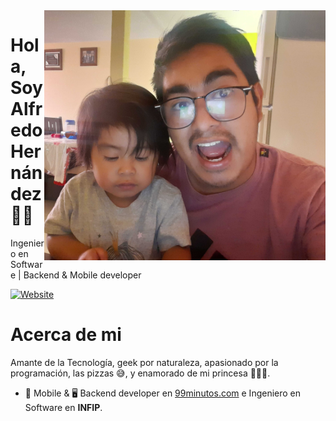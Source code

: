 
<img align="right" width="450" height="400" src="/images/profile.jpg">

# Hola, Soy Alfredo Hernández 👋🏼

Ingeniero en Software | Backend & Mobile developer

[![Website](https://img.shields.io/github/followers/AlfredoHdez1709?style=social)][gitgub]  


# Acerca de mi
Amante de la Tecnología, geek por naturaleza, apasionado por la programación, las pizzas 😅, y enamorado de mi princesa 👨‍👩‍👧.

- 📱 Mobile & 🖥 Backend developer en [99minutos.com][99min] e Ingeniero en Software en **INFIP**.



[website]: https://ahrsoft.dev/
[twitter]: https://twitter.com/
[youtube]: https://www.youtube.com/c/ahrsoft
[linkedin]: https://www.linkedin.com/in/alfredohdezrguez/
[instagram]: https://www.instagram.com/ahrsoft/

[gitgub]: https://github.com/AlfredoHdez1709
[99min]: https://99minutos.com


<!--
**AlfredoHdez1709/AlfredoHdez1709** is a ✨ _special_ ✨ repository because its `README.md` (this file) appears on your GitHub profile.

Here are some ideas to get you started:

- 🔭 I’m currently working on ...
- 🌱 I’m currently learning ...
- 👯 I’m looking to collaborate on ...
- 🤔 I’m looking for help with ...
- 💬 Ask me about ...
- 📫 How to reach me: ...
- 😄 Pronouns: ...
- ⚡ Fun fact: ...
-->

